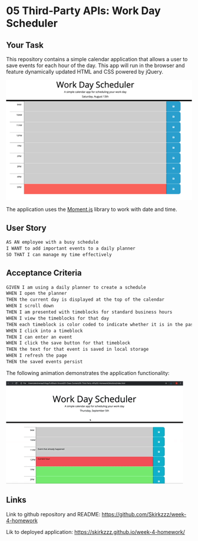 # 05 Third-Party APIs: Work Day Scheduler

## Your Task

This repository contains a simple calendar application that allows a user to save events for each hour of the day. This app will run in the browser and feature dynamically updated HTML and CSS powered by jQuery.

![Simple Portfolio Page!](./assets/img/WorkDayScheduler)

The application uses the [Moment.js](https://momentjs.com/) library to work with date and time.

## User Story

```md
AS AN employee with a busy schedule
I WANT to add important events to a daily planner
SO THAT I can manage my time effectively
```

## Acceptance Criteria

```md
GIVEN I am using a daily planner to create a schedule
WHEN I open the planner
THEN the current day is displayed at the top of the calendar
WHEN I scroll down
THEN I am presented with timeblocks for standard business hours
WHEN I view the timeblocks for that day
THEN each timeblock is color coded to indicate whether it is in the past, present, or future
WHEN I click into a timeblock
THEN I can enter an event
WHEN I click the save button for that timeblock
THEN the text for that event is saved in local storage
WHEN I refresh the page
THEN the saved events persist
```

The following animation demonstrates the application functionality:

![Simple Portfolio Page!](./assets/img/05-third-party-apis-homework-demo.gif)

## Links

Link to github repository and README: https://github.com/Skirkzzz/week-4-homework

Lik to deployed application: https://skirkzzz.github.io/week-4-homework/
